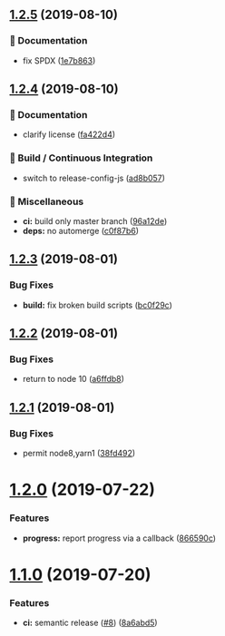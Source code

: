 ## [1.2.5](https://github.com/holvonix-open/paginate-generator/compare/v1.2.4...v1.2.5) (2019-08-10)


### 📖 Documentation

* fix SPDX ([1e7b863](https://github.com/holvonix-open/paginate-generator/commit/1e7b863))

## [1.2.4](https://github.com/holvonix-open/paginate-generator/compare/v1.2.3...v1.2.4) (2019-08-10)


### 📖 Documentation

* clarify license ([fa422d4](https://github.com/holvonix-open/paginate-generator/commit/fa422d4))


### 🔧 Build / Continuous Integration

* switch to release-config-js ([ad8b057](https://github.com/holvonix-open/paginate-generator/commit/ad8b057))


### 🧦 Miscellaneous

* **ci:** build only master branch ([96a12de](https://github.com/holvonix-open/paginate-generator/commit/96a12de))
* **deps:** no automerge ([c0f87b6](https://github.com/holvonix-open/paginate-generator/commit/c0f87b6))

## [1.2.3](https://github.com/holvonix-open/paginate-generator/compare/v1.2.2...v1.2.3) (2019-08-01)


### Bug Fixes

* **build:** fix broken build scripts ([bc0f29c](https://github.com/holvonix-open/paginate-generator/commit/bc0f29c))

## [1.2.2](https://github.com/holvonix-open/paginate-generator/compare/v1.2.1...v1.2.2) (2019-08-01)


### Bug Fixes

* return to node 10 ([a6ffdb8](https://github.com/holvonix-open/paginate-generator/commit/a6ffdb8))

## [1.2.1](https://github.com/holvonix-open/paginate-generator/compare/v1.2.0...v1.2.1) (2019-08-01)


### Bug Fixes

* permit node8,yarn1 ([38fd492](https://github.com/holvonix-open/paginate-generator/commit/38fd492))

# [1.2.0](https://github.com/holvonix-open/paginate-generator/compare/v1.1.0...v1.2.0) (2019-07-22)


### Features

* **progress:** report progress via a callback ([866590c](https://github.com/holvonix-open/paginate-generator/commit/866590c))

# [1.1.0](https://github.com/holvonix-open/paginate-generator/compare/v1.0.0...v1.1.0) (2019-07-20)


### Features

* **ci:** semantic release ([#8](https://github.com/holvonix-open/paginate-generator/issues/8)) ([8a6abd5](https://github.com/holvonix-open/paginate-generator/commit/8a6abd5))
